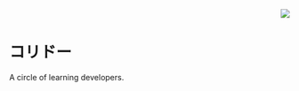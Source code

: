 <img align="right" src="https://avatars.githubusercontent.com/u/114287768?s=200&v=4">
<br>
<h1 align="left">コリドー</h1>
<p align="left">A circle of learning developers.</p>
